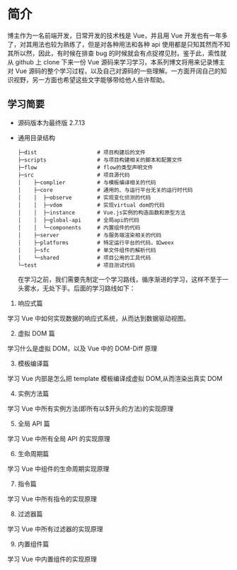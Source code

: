 # 简介

博主作为一名前端开发，日常开发的技术栈是 Vue，并且用 Vue 开发也有一年多了，对其用法也较为熟练了，但是对各种用法和各种 api 使用都是只知其然而不知其所以然，因此，有时候在排查 bug 的时候就会有点捉襟见肘。鉴于此，索性就从 github 上 clone 下来一份 Vue 源码来学习学习，本系列博文将用来记录博主对 Vue 源码的整个学习过程，以及自己对源码的一些理解。一方面开阔自己的知识视野，另一方面也希望这些文字能够带给他人些许帮助。

## 学习简要

- 源码版本为最终版 2.7.13

- 通用目录结构

  ```
  ├─dist                   # 项目构建后的文件
  ├─scripts                # 与项目构建相关的脚本和配置文件
  ├─flow                   # flow的类型声明文件
  ├─src                    # 项目源代码
  │    ├─complier          # 与模板编译相关的代码
  │    ├─core              # 通用的、与运行平台无关的运行时代码
  │    │  ├─observe        # 实现变化侦测的代码
  │    │  ├─vdom           # 实现virtual dom的代码
  │    │  ├─instance       # Vue.js实例的构造函数和原型方法
  │    │  ├─global-api     # 全局api的代码
  │    │  └─components     # 内置组件的代码
  │    ├─server            # 与服务端渲染相关的代码
  │    ├─platforms         # 特定运行平台的代码，如weex
  │    ├─sfc               # 单文件组件的解析代码
  │    └─shared            # 项目公用的工具代码
  └─test                   # 项目测试代码
  ```

  在学习之前，我们需要先制定一个学习路线，循序渐进的学习，这样不至于一头雾水，无处下手。后面的学习路线如下：

1. 响应式篇

学习 Vue 中如何实现数据的响应式系统，从而达到数据驱动视图。

2. 虚拟 DOM 篇

学习什么是虚拟 DOM，以及 Vue 中的 DOM-Diff 原理

3. 模板编译篇

学习 Vue 内部是怎么把 template 模板编译成虚拟 DOM,从而渲染出真实 DOM

4. 实例方法篇

学习 Vue 中所有实例方法(即所有以$开头的方法)的实现原理

5. 全局 API 篇

学习 Vue 中所有全局 API 的实现原理

6. 生命周期篇

学习 Vue 中组件的生命周期实现原理

7. 指令篇

学习 Vue 中所有指令的实现原理

8. 过滤器篇

学习 Vue 中所有过滤器的实现原理

9. 内置组件篇

学习 Vue 中内置组件的实现原理
